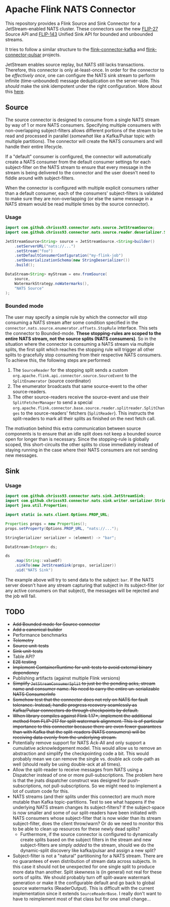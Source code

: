 # Apache Flink NATS Connector

This repository provides a Flink Source and Sink Connector for a JetStream-enabled NATS cluster. These connectors use the new [FLIP-27](https://cwiki.apache.org/confluence/display/FLINK/FLIP-27%3A+Refactor+Source+Interface) Source API and [FLIP-143](https://cwiki.apache.org/confluence/display/FLINK/FLIP-143%3A+Unified+Sink+API) Unified Sink API for bounded and unbounded streams.

It tries to follow a similar structure to the [flink-connector-kafka](https://github.com/apache/flink-connector-kafka) and [flink-connector-pulsar](https://github.com/apache/flink-connector-pulsar) projects.

JetStream enables source replay, but NATS still lacks transactions. Therefore, this connector is only at-least-once. In order for the connector to be *effectively once*, one can configure the NATS sink stream to perform infinite (time-unbounded) message deduplication on the server-side. This *should* make the sink idempotent under the right configuration. More about this [here](https://nats.io/blog/new-per-subject-discard-policy/).

## Source

The source connector is designed to consume from a single NATS stream by way of 1 or more NATS consumers. Specifying multiple consumers with non-overlapping subject-filters allows different portions of the stream to be read and processed in parallel (*somewhat* like a Kafka/Pulsar topic with multiple partitions).  The connector will create the NATS consumers and will handle their entire lifecycle.

If a "default" consumer is configured, the connector will automatically create a NATS consumer from the default consumer settings for each subject-filter on the NATS stream to ensure that every message in the stream is being delivered to the connector and the user doesn't need to fiddle around with subject-filters.

When the connector is configured with multiple explicit consumers rather than a default consumer, each of the consumers' subject-filters is validated to make sure they are non-overlapping (or else the same message in a NATS stream would be read multiple times by the source connector).

### Usage

```java
import com.github.chrisss93.connector.nats.source.JetStreamSource;
import com.github.chrisss93.connector.nats.source.reader.deserializer.StringDeserializer;

JetStreamSource<String> source = JetStreamSource.<String>builder()
    .setServerURL("nats://...")
    .setStream("foo")
    .setDefaultConsumerConfiguration("my-flink-job")
    .setDeserializationSchema(new StringDeserializer())
    .build();

DataStream<String> myStream = env.fromSource(
    source,
    WatermarkStrategy.noWatermarks(),
    "NATS Source"
);
```

### Bounded mode

The user may specify a simple rule by which the connector will stop consuming a NATS stream after some condition specified in the `connector.nats.source.enumerator.offsets.StopRule` interface. This sets the connector to Bounded-mode. **These stopping-rules are scoped to the entire NATS stream, not the source splits (NATS consumers)**. So in the situation where the connector is consuming a NATS stream via multiple splits, the first split which reaches the stopping rule will trigger all other splits to gracefully stop consuming from their respective NATS consumers. To achieve this, the following steps are performed:

1. The `SourceReader` for the stopping split sends a custom `org.apache.flink.api.connector.source.SourceEvent` to the `SplitEnumerator` (source coordinator)
2. The enumerator broadcasts that same source-event to the other source-readers.
3. The other source-readers receive the source-event and use their `SplitFetcherManager` to send a special `org.apache.flink.connector.base.source.reader.splitreader.SplitChanges` to the source-readers' fetchers (`SplitReader`). This instructs the split-readers to mark all their splits as finished on the next fetch call.

The motivation behind this extra communication between source components is to ensure that an idle split does not keep a bounded source open for longer than is necessary. Since the stopping-rule is globally scoped, this short-circuits the other splits to close immediately instead of staying running in the case where their NATS consumers are not sending new messages.


## Sink

### Usage

```java
import com.github.chrisss93.connector.nats.sink.JetStreamSink;
import com.github.chrisss93.connector.nats.sink.writer.serializer.StringSerializer;
import java.util.Properties;

import static io.nats.client.Options.PROP_URL;

Properties props = new Properties();
props.setProperty(Options.PROP_URL, "nats://...");

StringSerializer serializer = (element) -> "bar";

DataStream<Integer> ds;

ds
    .map(String::valueOf)
    .sinkTo(new JetStreamSink(props, serializer))
    .uid("NATS Sink")
```

The example above will try to send data to the subject: `bar`. If the NATS server doesn't have any stream capturing that subject in its subject-filter (or any active consumers on that subject), the messages will be rejected and the job will fail.

## TODO

* ~~Add Bounded mode for Source connector~~
* ~~Add a canonical builder~~
* Performance benchmarks
* ~~Telemetry~~
* ~~Source unit-tests~~
* ~~Sink unit-tests~~
* Table API?
* ~~E2E testing~~
* ~~Implement ContainerRuntime for unit-tests to avoid external binary dependency~~
* Publishing artifacts (against multiple Flink versions)
* ~~Simplify `JetStreamConsumerSplit` to just be the pending acks, stream name and consumer name. No need to carry the entire un-serializable NATS ConsumerInfo~~
* ~~Somehow test that the connector does not rely on NATS for fault tolerance. Instead, handle progress recovery seamlessly as Kafka/Pulsar connectors do through checkpoints by default.~~
* ~~When library compiles against Flink 1.17+, implement the additional method from FLIP-217 for split watermark alignment. This is of particular importance to this connector because there are even fewer guarantees than with Kafka that the split-readers (NATS consumers) will be receiving data evenly from the underlying stream.~~
* Potentially remove support for NATS Ack-All and only support a cumulative acknowledgement model. This would allow us to remove an abstraction and simplify the checkpointing code a bit. This would probably mean we can remove the single vs. double ack code-path as well (should really be using double-ack at all times).
* Allow the split-reader to receive messages from NATS using a Dispatcher instead of one or more pull-subscriptions. The problem here is that the jnats dispatcher construct was designed for push-subscriptions, not pull-subscriptions. So we might need to implement a lot of custom code for this.
* NATS streams (and their splits under this connector) are much more mutable than Kafka topic-partitions. Test to see what happens if the underlying NATS stream changes its subject-filters? If the subject-space is now smaller and some of our split-readers have been initiated with NATS consumers whose subject-filter that is now wider than its stream subject-filter, does the client throw/warn? Or do we need to monitor this to be able to clean up resources for these newly dead splits?
  * Furthermore, if the source connector is configured to dynamically create splits based on the subject filters in the stream and new subject-filters are simply *added* to the stream, should we do the dynamic-split discovery like kafka/pulsar and assign a new split?
* Subject-filter is not a "natural" partitioning for a NATS stream. There are no guarantees of even distribution of stream data across subjects. In this case it should not be unexpected for one single split to produce more data than another. Split skewness is (in general) not real for these sorts of splits. We should probably turn off split-aware watermark generation or make it the configurable default and go back to global source watermarks (ReaderOutput). This is difficult with the current implementation since it extends `SourceReaderBase`. I really don't want to have to reimplement most of that class but for one small change...
